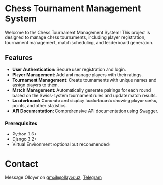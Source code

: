 
# Chess Tournament Management System

Welcome to the Chess Tournament Management System! This project is designed to manage chess tournaments, including player registration, tournament management, match scheduling, and leaderboard generation.

## Features

- **User Authentication:** Secure user registration and login.
- **Player Management:** Add and manage players with their ratings.
- **Tournament Management:** Create tournaments with unique names and assign players to them.
- **Match Management:** Automatically generate pairings for each round based on the Swiss-system tournament rules and update match results.
- **Leaderboard:** Generate and display leaderboards showing player ranks, points, and other statistics.
- **API Documentation:** Comprehensive API documentation using Swagger.

### Prerequisites

- Python 3.6+
- Django 3.2+
- Virtual Environment (optional but recommended)


# Contact
Message Olloyor on [gmail@ollayor.uz](mailto:gmail@ollayor.uz), [Telegram](t.me/olllayor)